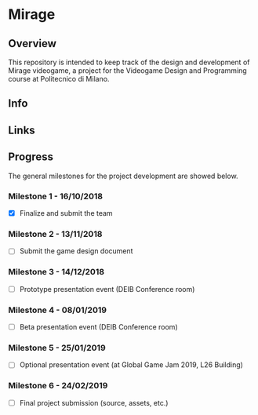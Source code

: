 # Mirage

## Overview
This repository is intended to keep track of the design and development of Mirage videogame, a project for the Videogame Design and Programming course at Politecnico di Milano.

## Info

## Links

## Progress
The general milestones for the project development are showed below.

### Milestone 1 - 16/10/2018
- [x] Finalize and submit the team

### Milestone 2 - 13/11/2018
- [ ] Submit the game design document

### Milestone 3 - 14/12/2018
- [ ] Prototype presentation event (DEIB Conference room)

### Milestone 4 - 08/01/2019
- [ ] Beta presentation event (DEIB Conference room)

### Milestone 5 - 25/01/2019
- [ ] Optional presentation event (at Global Game Jam 2019, L26 Building)

### Milestone 6 - 24/02/2019
- [ ] Final project submission (source, assets, etc.)
